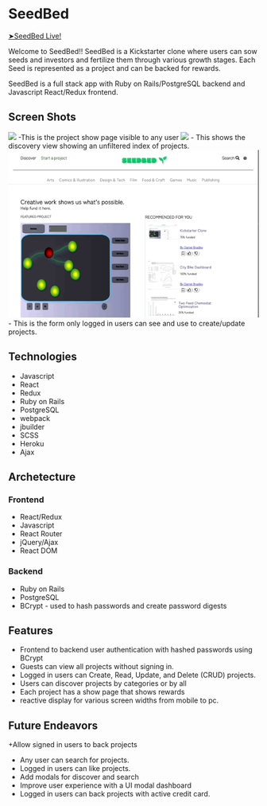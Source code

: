 # SeedBed
<a href="https://seedbed.herokuapp.com/#/"> ➤SeedBed Live!</a></li>

Welcome to SeedBed!!  SeedBed is a Kickstarter clone where users can sow seeds and investors and fertilize them through various growth stages.  Each Seed is represented as a project and can be backed for rewards.  

SeedBed is a full stack app with Ruby on Rails/PostgreSQL backend and Javascript React/Redux frontend.

 ## Screen Shots
 <img src="https://github.com/87danielbradley/Seed/blob/main/app/assets/images/Nov-12-2021%2000-46-24.gif?raw=true" />
  -This is the project show page visible to any user
  
  <img src="https://github.com/87danielbradley/Seed/blob/main/app/assets/images/discovery.gif?raw=true" />
  - This shows the discovery view showing an unfiltered index of projects.

  <img src="https://github.com/87danielbradley/Seed/blob/main/app/assets/images/seedbed%20form.gif?raw=true" />
  - This is the form only logged in users can see and use to create/update projects.

## Technologies
  + Javascript
  + React
  + Redux
  + Ruby on Rails
  + PostgreSQL
  + webpack
  + jbuilder
  + SCSS
  + Heroku
  + Ajax

## Archetecture
### Frontend
  + React/Redux
  + Javascript
  + React Router
  + jQuery/Ajax
  + React DOM
    
### Backend
  + Ruby on Rails
  + PostgreSQL
  + BCrypt - used to hash passwords and create password digests

## Features
  + Frontend to backend user authentication with hashed passwords using BCrypt
  + Guests can view all projects without signing in.
  + Logged in users can Create, Read, Update, and Delete (CRUD) projects.
  + Users can discover projects by categories or by all
  + Each project has a show page that shows rewards
  + reactive display for various screen widths from mobile to pc.


 
 



## Future Endeavors

  +Allow signed in users to back projects
  + Any user can search for projects.
  + Logged in users can like projects.
  + Add modals for discover and search
  + Improve user experience with a UI modal dashboard
  + Logged in users can back projects with active credit card.
